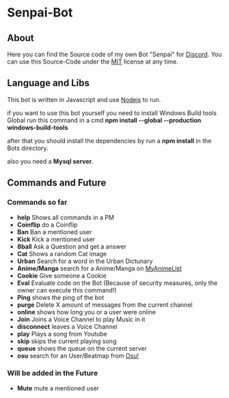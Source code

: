 # Senpai-Bot

## About
Here you can find the Source code of my own Bot "Senpai" for [Discord](https://discordapp.com/). You can use this Source-Code under the [MIT](https://en.wikipedia.org/wiki/MIT_License) license at any time.


## Language and Libs

This bot is written in Javascript and use [Nodejs](https://nodejs.org/en/) to run.

if you want to use this bot yourself you need to install Windows Build tools Global run this command in a cmd **npm install --global --production windows-build-tools**

after that you should install the dependencies by run a **npm install** in the Bots directory.

also you need a **Mysql server**.


## Commands and Future

### Commands so far

- **help** Shows all commands in a PM
- **Coinflip** do a Coinflip
- **Ban** Ban a mentioned user
- **Kick** Kick a mentioned user
- **8ball** Ask a Question and get a answer
- **Cat** Shows a random Cat image
- **Urban** Search for a word in the Urban Dictunary
- **Anime/Manga** search for a Anime/Manga on [MyAnimeList](https://myanimelist.net/)
- **Cookie** Give someone a Cookie
- **Eval** Evaluate code on the Bot (Because of security measures, only the owner can execute this command!)
- **Ping** shows the ping of the bot
- **purge** Delete X amount of messages from the current channel 
- **online** shows how long you or a user were online
- **Join** Joins a Voice Channel to play Music in it
- **disconnect** leaves a Voice Channel
- **play** Plays a song from Youtube
- **skip** skips the current playing song
- **queue** shows the queue on the current server
- **osu** search for an User/Beatmap from [Osu!](https://osu.ppy.sh/)


### Will be added in the Future

- **Mute** mute a mentioned user

